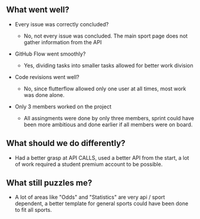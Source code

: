 ## What went well?

- Every issue was correctly concluded?
	- No, not every issue was concluded. The main sport page does not gather information from the API
	
- GitHub Flow went smoothly?
	- Yes, dividing tasks into smaller tasks allowed for better work division

- Code revisions went well?
	- No, since flutterflow allowed only one user at all times, most work was done alone.
- Only 3 members worked on the project
	- All assingments were done by only three members, sprint could have been more ambitious and done earlier if all members were on board.

## What should we do differently?

- Had a better grasp at API CALLS, used a better API from the start, a lot of work required a student premium account to be possible.


## What still puzzles me?

- A lot of areas like "Odds" and "Statistics" are very api / sport dependent, a better template for general sports could have been done to fit all sports.


